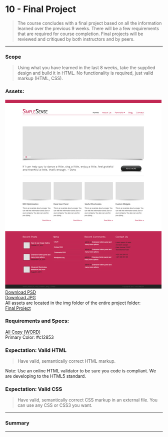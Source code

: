 10 - Final Project
===============

> The course concludes with a final project based on all the information learned over the previous 9 weeks. There will be a few requirements that are required for course completion. Final projects will be reviewed and critiqued by both instructors and by peers. 

***

### Scope
> Using what you have learned in the last 8 weeks, take the supplied design and build it in HTML. No functionality is required, just valid markup (HTML, CSS).

### Assets:

![Final Project](/projects/final-project/src/Intro-Page-Final-Project-sm.jpg)<br>
<a href="/projects/final-project/src/Intro-Page-Final-Project.psd">Download PSD</a><br>
<a href="/projects/final-project/src/Intro-Page-Final-Project.jpg">Download JPG</a><br>
All assets are located in the img folder of the entire project folder:<br>
[Final Project](/projects/final-project)

### Requirements and Specs:
<a href="/projects/final-project/src/copy.docx">All Copy (WORD)</a><br>
Primary Color: #c12853


### Expectation: Valid HTML
> Have valid, semantically correct HTML markup. 

Note: Use an online HTML validator to be sure you code is compliant. We are developing to the HTML5 standard. 

### Expectation: Valid CSS
> Have valid, semantically correct CSS markup in an external file. You can use any CSS or CSS3 you want.  

***

### Summary
> 

***
